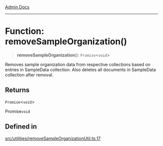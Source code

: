 [Admin Docs](/)

***

# Function: removeSampleOrganization()

> **removeSampleOrganization**(): `Promise`\<`void`\>

Removes sample organization data from respective collections based on entries in SampleData collection.
Also deletes all documents in SampleData collection after removal.

## Returns

`Promise`\<`void`\>

Promise`void`

## Defined in

[src/utilities/removeSampleOrganizationUtil.ts:17](https://github.com/Suyash878/talawa-api/blob/cfd688207611ba245c99edd8dbaccb2cdbf6a043/src/utilities/removeSampleOrganizationUtil.ts#L17)
